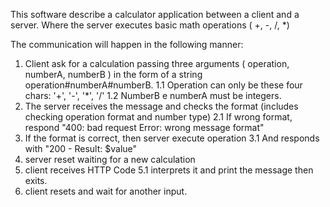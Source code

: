This software describe a  calculator application between a client and a server. 
Where the server executes basic math operations ( +, -, /, *)

The communication will happen in the following manner:
1. Client ask for a calculation passing three arguments ( operation, numberA, numberB ) in the form of a string operation#numberA#numberB.
1.1 Operation can only be these four chars: '+', '-', '*', '/'
1.2 NumberB e numberA must be integers.
2. The server receives the message and checks the format (includes checking operation format and number type)
2.1 If wrong format, respond "400: bad request Error: wrong message format"
3. If the format is correct, then server execute operation
3.1 And responds with "200 - Result: $value"
4. server reset waiting for a new calculation
5. client receives HTTP Code
5.1 interprets it and print the message then exits.
6. client resets and wait for another input.